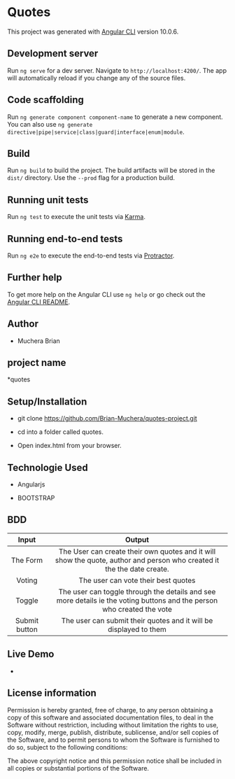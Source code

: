 # Quotes

This project was generated with [Angular CLI](https://github.com/angular/angular-cli) version 10.0.6.

## Development server

Run `ng serve` for a dev server. Navigate to `http://localhost:4200/`. The app will automatically reload if you change any of the source files.

## Code scaffolding

Run `ng generate component component-name` to generate a new component. You can also use `ng generate directive|pipe|service|class|guard|interface|enum|module`.

## Build

Run `ng build` to build the project. The build artifacts will be stored in the `dist/` directory. Use the `--prod` flag for a production build.

## Running unit tests

Run `ng test` to execute the unit tests via [Karma](https://karma-runner.github.io).

## Running end-to-end tests

Run `ng e2e` to execute the end-to-end tests via [Protractor](http://www.protractortest.org/).

## Further help

To get more help on the Angular CLI use `ng help` or go check out the [Angular CLI README](https://github.com/angular/angular-cli/blob/master/README.md).


## Author

* Muchera Brian

## project name

*quotes

## Setup/Installation

* git clone https://github.com/Brian-Muchera/quotes-project.git
* cd into a folder called quotes.

* Open index.html from your browser.

## Technologie Used

* Angularjs

* BOOTSTRAP


## BDD
 
 |Input            |  Output  
| :----------------------:|:---------------:|
|The Form           | The User can create their own quotes and it will show the quote, author and person who created it the the date create.
| Voting| The user can vote their best quotes |
|Toggle|The user can toggle through the details and see more details ie the voting buttons and the person who created the vote|
|Submit button | The user can submit their quotes and it will be displayed to them|

## Live Demo

* 



## License information

Permission is hereby granted, free of charge, to any person obtaining a copy of this software and associated documentation files, to deal in the Software without restriction, including without limitation the rights to use, copy, modify, merge, publish, distribute, sublicense, and/or sell copies of the Software, and to permit persons to whom the Software is furnished to do so, subject to the following conditions:

The above copyright notice and this permission notice shall be included in all copies or substantial portions of the Software.
